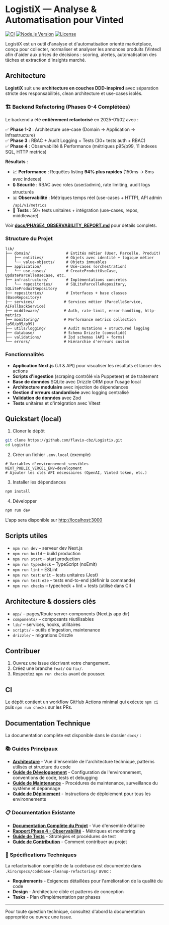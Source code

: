 # LogistiX — Analyse & Automatisation pour Vinted

[![CI](https://github.com/flavio-cbz/Logistix/actions/workflows/checks.yml/badge.svg)](https://github.com/flavio-cbz/Logistix/actions/workflows/checks.yml)
[![Node.js Version](https://img.shields.io/badge/node-%3E%3D18.0.0-brightgreen)](https://nodejs.org/)
[![License](https://img.shields.io/badge/license-ISC-blue)](LICENSE)

LogistiX est un outil d'analyse et d'automatisation orienté marketplace, conçu pour collecter, normaliser et analyser les annonces produits (Vinted) afin d'aider aux prises de décisions : scoring, alertes, automatisation des tâches et extraction d'insights marché.

## Architecture

**LogistiX** suit une **architecture en couches DDD-inspired** avec séparation stricte des responsabilités, clean architecture et use-cases isolés.

### 🏗️ Backend Refactoring (Phases 0-4 Complétées)

Le backend a été **entièrement refactorisé** en 2025-01/02 avec :

✅ **Phase 1-2** : Architecture use-case (Domain → Application → Infrastructure)  
✅ **Phase 3** : RBAC + Audit Logging + Tests (30+ tests auth + RBAC)  
✅ **Phase 4** : Observabilité & Performance (métriques p95/p99, 11 indexes SQL, HTTP metrics)

**Résultats** :
- 📈 **Performance** : Requêtes listing **94% plus rapides** (150ms → 8ms avec indexes)
- 🔒 **Sécurité** : RBAC avec roles (user/admin), rate limiting, audit logs structurés
- 📊 **Observabilité** : Métriques temps réel (use-cases + HTTP), API admin `/api/v1/metrics`
- 🧪 **Tests** : 50+ tests unitaires + intégration (use-cases, repos, middleware)

Voir **[docs/PHASE4_OBSERVABILITY_REPORT.md](docs/PHASE4_OBSERVABILITY_REPORT.md)** pour détails complets.

### Structure du Projet

```
lib/
├── domain/                # Entités métier (User, Parcelle, Produit)
│   ├── entities/          # Objets avec identité + logique métier
│   └── value-objects/     # Objets immuables
├── application/           # Use-cases (orchestration)
│   └── use-cases/         # CreateProduitUseCase, UpdateParcelleUseCase, etc.
├── infrastructure/        # Implémentations concrètes
│   └── repositories/      # SQLiteParcelleRepository, SQLiteProduitRepository
├── repositories/          # Interfaces + base classes (BaseRepository)
├── services/             # Services métier (ParcelleService, AIFallbackService)
├── middleware/           # Auth, rate-limit, error-handling, http-metrics
├── monitoring/           # Performance metrics collection (p50/p95/p99)
├── utils/logging/        # Audit mutations + structured logging
├── database/             # Schema Drizzle (consolidé)
├── validations/          # Zod schemas (API + forms)
└── errors/               # Hiérarchie d'erreurs custom
```

### Fonctionnalités

- **Application Next.js** (UI & API) pour visualiser les résultats et lancer des actions
- **Scripts d'ingestion** (scraping contrôlé via Puppeteer) et de traitement
- **Base de données** SQLite avec Drizzle ORM pour l'usage local
- **Architecture modulaire** avec injection de dépendances
- **Gestion d'erreurs standardisée** avec logging centralisé
- **Validation de données** avec Zod
- **Tests** unitaires et d'intégration avec Vitest

## Quickstart (local)

1. Cloner le dépôt

```bash
git clone https://github.com/flavio-cbz/Logistix.git
cd Logistix
```

2. Créer un fichier `.env.local` (exemple)

```
# Variables d'environnement sensibles
NEXT_PUBLIC_VERCEL_ENV=development
# Ajouter les clés API nécessaires (OpenAI, Vinted token, etc.)
```

3. Installer les dépendances

```bash
npm install
```

4. Développer

```bash
npm run dev
```

L'app sera disponible sur <http://localhost:3000>

## Scripts utiles

- `npm run dev` – serveur dev Next.js
- `npm run build` – build production
- `npm run start` – start production
- `npm run typecheck` – TypeScript (noEmit)
- `npm run lint` – ESLint
- `npm run test:unit` – tests unitaires (Jest)
- `npm run test:e2e` – tests end-to-end (définir la commande)
- `npm run checks` – typecheck + lint + tests (utilisé dans CI)

## Architecture & dossiers clés

- `app/` – pages/Route server-components (Next.js app dir)
- `components/` – composants réutilisables
- `lib/` – services, hooks, utilitaires
- `scripts/` – outils d'ingestion, maintenance
- `drizzle/` – migrations Drizzle

## Contribuer

1. Ouvrez une issue décrivant votre changement.
2. Créez une branche `feat/` ou `fix/`.
3. Respectez `npm run checks` avant de pousser.

## CI

Le dépôt contient un workflow GitHub Actions minimal qui exécute `npm ci` puis `npm run checks` sur les PRs.

## Documentation Technique

La documentation complète est disponible dans le dossier `docs/` :

### 📚 Guides Principaux

- **[Architecture](docs/ARCHITECTURE.md)** - Vue d'ensemble de l'architecture technique, patterns utilisés et structure du code
- **[Guide de Développement](docs/DEVELOPMENT_GUIDE.md)** - Configuration de l'environnement, conventions de code, tests et debugging
- **[Guide de Maintenance](docs/MAINTENANCE_GUIDE.md)** - Procédures de maintenance, surveillance du système et dépannage
- **[Guide de Déploiement](docs/DEPLOYMENT_GUIDE.md)** - Instructions de déploiement pour tous les environnements

### 📋 Documentation Existante

- **[Documentation Complète du Projet](docs/COMPLETE-PROJECT-DOCUMENTATION.md)** - Vue d'ensemble détaillée
- **[Rapport Phase 4 - Observabilité](docs/PHASE4_OBSERVABILITY_REPORT.md)** - Métriques et monitoring
- **[Guide de Tests](docs/TESTING.md)** - Stratégies et procédures de test
- **[Guide de Contribution](docs/CONTRIBUTING.md)** - Comment contribuer au projet

### 🔧 Spécifications Techniques

La refactorisation complète de la codebase est documentée dans `.kiro/specs/codebase-cleanup-refactoring/` avec :
- **Requirements** - Exigences détaillées pour l'amélioration de la qualité du code
- **Design** - Architecture cible et patterns de conception
- **Tasks** - Plan d'implémentation par phases

---

Pour toute question technique, consultez d'abord la documentation appropriée ou ouvrez une issue.

